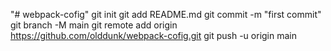 "# webpack-cofig"  git init git add README.md git commit -m "first commit" git branch -M main git remote add origin https://github.com/olddunk/webpack-cofig.git git push -u origin main
